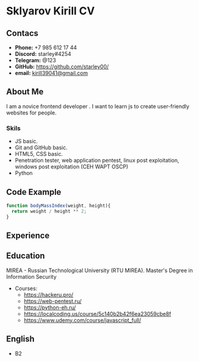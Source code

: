 # Sklyarov Kirill CV
## Contacs
  * <b>Phone:</b> +7 985 612 17 44
  * <b>Discord:</b> starley#4254
  * <b>Telegram:</b> @123
  * <b>GitHub:</b> https://github.com/starley00/
  * <b>email:</b> kirill39041@gmail.com
## About Me
I am a novice frontend developer . I want to learn js to create user-friendly websites for people.
### Skils
  * JS basic. 
  * Git and GitHub basic.
  * HTML5, CSS basic.
  * Penetration tester, web application pentest, linux post exploitation, windows post exploitation (CEH WAPT OSCP)
  * Python
## Code Example
```JavaScript 
function bodyMassIndex(weight, height){
  return weight / height ** 2;
}
```
## Experience

## Education
MIREA - Russian Technological University (RTU MIREA). Master's Degree in Information Security
* Courses:
  * https://hackeru.pro/
  * https://web-pentest.ru/
  * https://python-eh.ru/
  * https://localcoding.us/course/5c140b2b42f6ea23059cbe8f
  * https://www.udemy.com/course/javascript_full/
## English
  * B2
